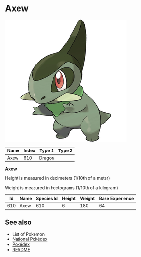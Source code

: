 # Axew


![Axew](images/610.png)

| **Name** | **Index** | **Type 1** | **Type 2** |
|----|----|----|----|
| Axew | 610 | Dragon  |  |

**Axew** 


Height is measured in decimeters (1/10th of a meter)

Weight is measured in hectograms (1/10th of a kilogram)

| **Id** | **Name** | **Species Id** | **Height** | **Weight** | **Base Experience** |
|--------|----------|----------------|------------|------------|---------------------|
| 610 | Axew | 610 | 6 | 180 | 64 |


## See also

- [List of Pokémon](../pokemon.md)
- [National Pokédex](../national_pokedex.md)
- [Pokédex](../pokedex.md)
- [README](../README.md)
